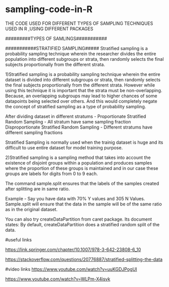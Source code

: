 # sampling-code-in-R
THE CODE USED FOR DIFFERENT TYPES OF SAMPLING TECHNIQUES USED IN R ,USING DIFFERENT PACKAGES




#########TYPES OF SAMLINGS###########

###########STRATIFIED SAMPLING#####
Stratified sampling is a probability sampling technique wherein the researcher divides the entire population into different subgroups or strata, then randomly selects the final subjects proportionally from the different strata.

1)Stratified sampling is a probability sampling technique wherein the entire dataset is divided into different subgroups or strata, then randomly selects the final subjects proportionally from the different strata.
However while using this technique it is important that the strata must be non-overlapping. Because, an overlapping subgroups may lead to higher chances of some datapoints being selected over others. And this would completely negate the concept of stratified sampling as a type of probability sampling.

After dividing dataset in different stratums -
Proportionate Stratified Random Sampling - All stratum have same sampling fraction
Disproportionate Stratified Random Sampling - Different stratums have different sampling fractions

Stratified Sampling is normally used when the trainig dataset is huge and its difficult to use entire dataset for model training purpose.

2)Stratified sampling is a sampling method that takes into account the existence of disjoint groups within a population and produces samples where the proportion of these groups is maintained and in our case these groups are labels for digits from 0 to 9 each.

The command sample.split ensures that the labels of the samples created after splitting are in same ratio.

Example - Say you have data with 70% Y values and 305 N Values. Sample.split will ensure that the data in the sample will be of the same ratio as in the original dataset.

You can also try createDataPartition from caret package. Its document states: By default, createDataPartition does a stratified random split of the data.

#useful links

https://link.springer.com/chapter/10.1007/978-3-642-23808-6_10

https://stackoverflow.com/questions/20776887/stratified-splitting-the-data

#video links
https://www.youtube.com/watch?v=uuKGDJPogUI

https://www.youtube.com/watch?v=WLPm-X4isvk





